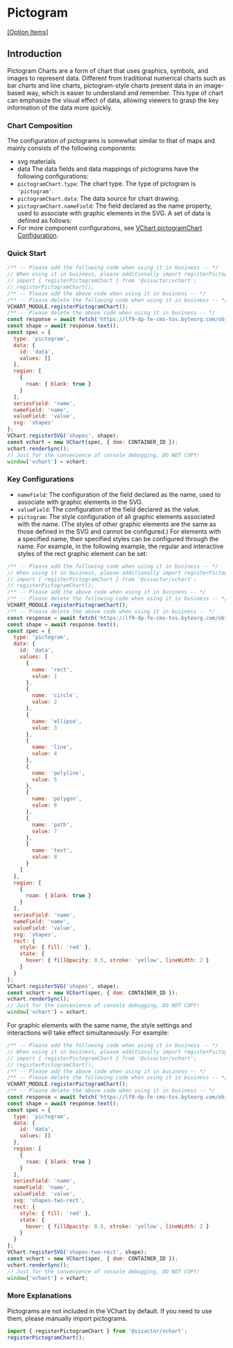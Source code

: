 # Pictogram

[\[Option Items\]](../../../option/pictogramChart)

## Introduction

Pictogram Charts are a form of chart that uses graphics, symbols, and images to represent data. Different from traditional numerical charts such as bar charts and line charts, pictogram-style charts present data in an image-based way, which is easier to understand and remember. This type of chart can emphasize the visual effect of data, allowing viewers to grasp the key information of the data more quickly.

### Chart Composition

The configuration of pictograms is somewhat similar to that of maps and mainly consists of the following components:

- svg materials
- data
  The data fields and data mappings of pictograms have the following configurations:
- `pictogramChart.type`: The chart type. The type of pictogram is `'pictogram'`.
- `pictogramChart.data`: The data source for chart drawing.
- `pictogramChart.nameField`: The field declared as the name property, used to associate with graphic elements in the SVG.
  A set of data is defined as follows:
- For more component configurations, see [VChart pictogramChart Configuration](../../../option/pictogramChart).

### Quick Start

```javascript livedemo
/** -- Please add the following code when using it in business -- */
// When using it in business, please additionally import registerPictogramChart and execute it.
// import { registerPictogramChart } from '@visactor/vchart';
// registerPictogramChart();
/** -- Please add the above code when using it in business -- */
/** -- Please delete the following code when using it in business -- */
VCHART_MODULE.registerPictogramChart();
/** -- Please delete the above code when using it in business -- */
const response = await fetch('https://lf9-dp-fe-cms-tos.byteorg.com/obj/bit-cloud/pictogram/shapes.svg');
const shape = await response.text();
const spec = {
  type: 'pictogram',
  data: {
    id: 'data',
    values: []
  },
  region: [
    {
      roam: { blank: true }
    }
  ],
  seriesField: 'name',
  nameField: 'name',
  valueField: 'value',
  svg: 'shapes'
};
VChart.registerSVG('shapes', shape);
const vchart = new VChart(spec, { dom: CONTAINER_ID });
vchart.renderSync();
// Just for the convenience of console debugging, DO NOT COPY!
window['vchart'] = vchart;
```

### Key Configurations

- `nameField`: The configuration of the field declared as the name, used to associate with graphic elements in the SVG.
- `valueField`: The configuration of the field declared as the value.
- `pictogram`: The style configuration of all graphic elements associated with the name. (The styles of other graphic elements are the same as those defined in the SVG and cannot be configured.)
  For elements with a specified name, their specified styles can be configured through the name. For example, in the following example, the regular and interactive styles of the rect graphic element can be set:

```javascript livedemo
/** -- Please add the following code when using it in business -- */
// When using it in business, please additionally import registerPictogramChart and execute it.
// import { registerPictogramChart } from '@visactor/vchart';
// registerPictogramChart();
/** -- Please add the above code when using it in business -- */
/** -- Please delete the following code when using it in business -- */
VCHART_MODULE.registerPictogramChart();
/** -- Please delete the above code when using it in business -- */
const response = await fetch('https://lf9-dp-fe-cms-tos.byteorg.com/obj/bit-cloud/pictogram/shapes.svg');
const shape = await response.text();
const spec = {
  type: 'pictogram',
  data: {
    id: 'data',
    values: [
      {
        name: 'rect',
        value: 1
      },
      {
        name: 'circle',
        value: 2
      },
      {
        name: 'ellipse',
        value: 3
      },
      {
        name: 'line',
        value: 4
      },
      {
        name: 'polyline',
        value: 5
      },
      {
        name: 'polygon',
        value: 6
      },
      {
        name: 'path',
        value: 7
      },
      {
        name: 'text',
        value: 8
      }
    ]
  },
  region: [
    {
      roam: { blank: true }
    }
  ],
  seriesField: 'name',
  nameField: 'name',
  valueField: 'value',
  svg: 'shapes',
  rect: {
    style: { fill: 'red' },
    state: {
      hover: { fillOpacity: 0.5, stroke: 'yellow', lineWidth: 2 }
    }
  }
};
VChart.registerSVG('shapes', shape);
const vchart = new VChart(spec, { dom: CONTAINER_ID });
vchart.renderSync();
// Just for the convenience of console debugging, DO NOT COPY!
window['vchart'] = vchart;
```

For graphic elements with the same name, the style settings and interactions will take effect simultaneously. For example:

```javascript livedemo
/** -- Please add the following code when using it in business -- */
// When using it in business, please additionally import registerPictogramChart and execute it.
// import { registerPictogramChart } from '@visactor/vchart';
// registerPictogramChart();
/** -- Please add the above code when using it in business -- */
/** -- Please delete the following code when using it in business -- */
VCHART_MODULE.registerPictogramChart();
/** -- Please delete the above code when using it in business -- */
const response = await fetch('https://lf9-dp-fe-cms-tos.byteorg.com/obj/bit-cloud/pictogram/shapes-two-rect.svg');
const shape = await response.text();
const spec = {
  type: 'pictogram',
  data: {
    id: 'data',
    values: []
  },
  region: [
    {
      roam: { blank: true }
    }
  ],
  seriesField: 'name',
  nameField: 'name',
  valueField: 'value',
  svg: 'shapes-two-rect',
  rect: {
    style: { fill: 'red' },
    state: {
      hover: { fillOpacity: 0.5, stroke: 'yellow', lineWidth: 2 }
    }
  }
};
VChart.registerSVG('shapes-two-rect', shape);
const vchart = new VChart(spec, { dom: CONTAINER_ID });
vchart.renderSync();
// Just for the convenience of console debugging, DO NOT COPY!
window['vchart'] = vchart;
```

### More Explanations

Pictograms are not included in the VChart by default. If you need to use them, please manually import pictograms.

```ts
import { registerPictogramChart } from '@visactor/vchart';
registerPictogramChart();
```
